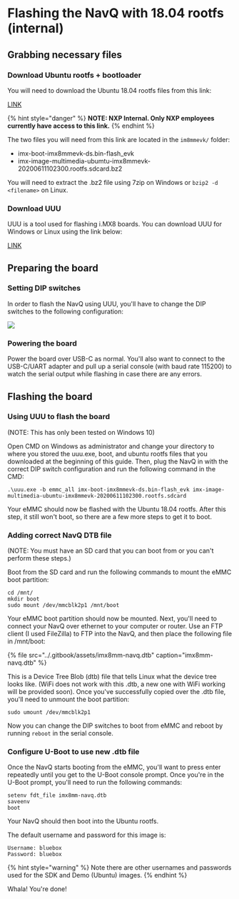 # Flashing the NavQ with 18.04 rootfs \(internal\)

## Grabbing necessary files

### Download Ubuntu rootfs + bootloader

You will need to download the Ubuntu 18.04 rootfs files from this link:

[LINK](http://yb2.am.freescale.net/internal-only/desktop-alb/18.04-rootfs/) 

{% hint style="danger" %}
**NOTE: NXP Internal. Only NXP employees currently have access to this link.**
{% endhint %}

The two files you will need from this link are located in the `im8mmevk/` folder:

* imx-boot-imx8mmevk-ds.bin-flash\_evk
* imx-image-multimedia-ubumtu-imx8mmevk-20200611102300.rootfs.sdcard.bz2

You will need to extract the .bz2 file using 7zip on Windows or `bzip2 -d <filename>` on Linux.

### Download UUU

UUU is a tool used for flashing i.MX8 boards. You can download UUU for Windows or Linux using the link below:

[LINK](https://github.com/NXPmicro/mfgtools/releases/tag/uuu_1.2.135)

## Preparing the board

### Setting DIP switches

In order to flash the NavQ using UUU, you'll have to change the DIP switches to the following configuration:

![](../.gitbook/assets/image%20%2810%29.png)

### Powering the board

Power the board over USB-C as normal. You'll also want to connect to the USB-C/UART adapter and pull up a serial console \(with baud rate 115200\) to watch the serial output while flashing in case there are any errors.

## Flashing the board

### Using UUU to flash the board

\(NOTE: This has only been tested on Windows 10\)

Open CMD on Windows as administrator and change your directory to where you stored the uuu.exe, boot, and ubuntu rootfs files that you downloaded at the beginning of this guide. Then, plug the NavQ in with the correct DIP switch configuration and run the following command in the CMD:

```text
.\uuu.exe -b emmc_all imx-boot-imx8mmevk-ds.bin-flash_evk imx-image-multimedia-ubumtu-imx8mmevk-20200611102300.rootfs.sdcard
```

Your eMMC should now be flashed with the Ubuntu 18.04 rootfs. After this step, it still won't boot, so there are a few more steps to get it to boot.

### Adding correct NavQ DTB file

\(NOTE: You must have an SD card that you can boot from or you can't perform these steps.\)

Boot from the SD card and run the following commands to mount the eMMC boot partition:

```text
cd /mnt/
mkdir boot
sudo mount /dev/mmcblk2p1 /mnt/boot
```

Your eMMC boot partition should now be mounted. Next, you'll need to connect your NavQ over ethernet to your computer or router. Use an FTP client \(I used FileZilla\) to FTP into the NavQ, and then place the following file in /mnt/boot:

{% file src="../.gitbook/assets/imx8mm-navq.dtb" caption="imx8mm-navq.dtb" %}

This is a Device Tree Blob \(dtb\) file that tells Linux what the device tree looks like. \(WiFi does not work with this .dtb, a new one with WiFi working will be provided soon\). Once you've successfully copied over the .dtb file, you'll need to unmount the boot partition:

```text
sudo umount /dev/mmcblk2p1
```

Now you can change the DIP switches to boot from eMMC and reboot by running `reboot` in the serial console.

### Configure U-Boot to use new .dtb file

Once the NavQ starts booting from the eMMC, you'll want to press enter repeatedly until you get to the U-Boot console prompt. Once you're in the U-Boot prompt, you'll need to run the following commands:

```text
setenv fdt_file imx8mm-navq.dtb
saveenv
boot
```

Your NavQ should then boot into the Ubuntu rootfs.

The default username and password for this image is:

```text
Username: bluebox
Password: bluebox
```

{% hint style="warning" %}
Note there are other usernames and passwords used for the SDK and Demo \(Ubuntu\) images.
{% endhint %}

  
Whala! You're done!

